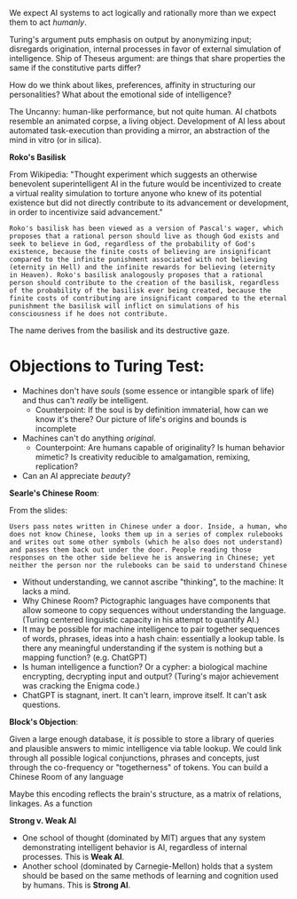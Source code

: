We expect AI systems to act logically and rationally more than we expect them to act *humanly*. 

Turing's argument puts emphasis on output by anonymizing input; disregards origination, internal processes in favor of external simulation of intelligence. Ship of Theseus argument: are things that share properties the same if the constitutive parts differ?

How do we think about likes, preferences, affinity in structuring our personalities? What about the emotional side of intelligence?

The Uncanny: human-like performance, but not quite human. AI chatbots resemble an animated corpse, a living object. Development of AI less about automated task-execution than providing a mirror, an abstraction of the mind in vitro (or in silica). 

**Roko's Basilisk**

From Wikipedia:
"Thought experiment which suggests an otherwise benevolent superintelligent AI in the future would be incentivized to create a virtual reality simulation to torture anyone who knew of its potential existence but did not directly contribute to its advancement or development, in order to incentivize said advancement."
```
Roko's basilisk has been viewed as a version of Pascal's wager, which proposes that a rational person should live as though God exists and seek to believe in God, regardless of the probability of God's existence, because the finite costs of believing are insignificant compared to the infinite punishment associated with not believing (eternity in Hell) and the infinite rewards for believing (eternity in Heaven). Roko's basilisk analogously proposes that a rational person should contribute to the creation of the basilisk, regardless of the probability of the basilisk ever being created, because the finite costs of contributing are insignificant compared to the eternal punishment the basilisk will inflict on simulations of his consciousness if he does not contribute.
```
The name derives from the basilisk and its destructive gaze.
# Objections to Turing Test:

- Machines don't have *souls* (some essence or intangible spark of life) and thus can't *really* be intelligent.
	- Counterpoint: If the soul is by definition immaterial, how can we know it's there? Our picture of life's origins and bounds is incomplete
- Machines can't do anything *original*.
	- Counterpoint: Are humans capable of originality? Is human behavior mimetic? Is creativity reducible to amalgamation, remixing, replication?
- Can an AI appreciate *beauty*?

**Searle's Chinese Room**:

From the slides:
```
Users pass notes written in Chinese under a door. Inside, a human, who does not know Chinese, looks them up in a series of complex rulebooks and writes out some other symbols (which he also does not understand) and passes them back out under the door. People reading those responses on the other side believe he is answering in Chinese; yet neither the person nor the rulebooks can be said to understand Chinese
```
- Without understanding, we cannot ascribe "thinking", to the machine: It lacks a mind.
- Why Chinese Room? Pictographic languages have components that allow someone to copy sequences without understanding the language. (Turing centered linguistic capacity in his attempt to quantify AI.)
- It may be possible for machine intelligence to pair together sequences of words, phrases, ideas into a hash chain: essentially a lookup table. Is there any meaningful understanding if the system is nothing but a mapping function? (e.g. ChatGPT)
- Is human intelligence a function? Or a cypher: a biological machine encrypting, decrypting input and output? (Turing's major achievement was cracking the Enigma code.)
- ChatGPT is stagnant, inert. It can't learn, improve itself. It can't ask questions.
 
**Block's Objection**:

Given a large enough database, it *is* possible to store a library of queries and plausible answers to mimic intelligence via table lookup. We could link through all possible logical conjunctions, phrases and concepts, just through the co-frequency or "togetherness" of tokens. You can build a Chinese Room of any language

Maybe this encoding reflects the brain's structure, as a matrix of relations, linkages. As a function

**Strong v. Weak AI**
- One school of thought (dominated by MIT) argues that any system demonstrating intelligent behavior is AI, regardless of internal processes. This is **Weak AI**.
- Another school (dominated by Carnegie-Mellon) holds that a system should be based on the same methods of learning and cognition used by humans. This is **Strong AI**.


